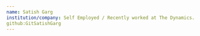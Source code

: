 ```yaml
---
name: Satish Garg
institution/company: Self Employed / Recently worked at The Dynamics.
github:GitSatishGarg
---
```


